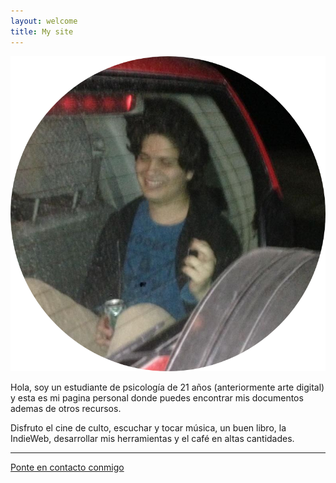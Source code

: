 ```yaml
---
layout: welcome
title: My site
---
```



<!--

-->

<center><img src="img/mecir.png"/></center>


Hola, soy un estudiante de psicología de 21 años (anteriormente arte digital) y esta es mi pagina personal donde puedes encontrar mis documentos ademas de otros recursos.

Disfruto el cine de culto, escuchar y tocar música, un buen libro, la IndieWeb, desarrollar mis herramientas y el café en altas cantidades.


---

[Ponte en contacto conmigo][1]

[1]: https://alex-esc.github.io/contact.html

<!--

{% for post in site.posts %}

<article class='post'>
  <h1 class='post-title'>
    <a href="{{ site.path }}{{ post.url }}">
      {{ post.title }}
    </a>
  </h1>
  <div class="post-date">{{ post.date | date: "%b %-d, %Y" }}</div>
  {{ post.content }}
</article>

{% endfor %}

-->
